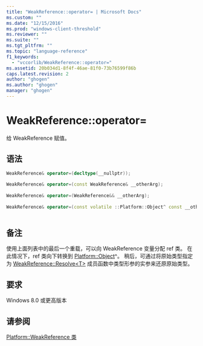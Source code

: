 ```yaml
---
title: "WeakReference::operator= | Microsoft Docs"
ms.custom: ""
ms.date: "12/15/2016"
ms.prod: "windows-client-threshold"
ms.reviewer: ""
ms.suite: ""
ms.tgt_pltfrm: ""
ms.topic: "language-reference"
f1_keywords: 
  - "vccorlib/WeakReference::operator="
ms.assetid: 20b034d1-8f4f-46ae-81f0-73b76599f86b
caps.latest.revision: 2
author: "ghogen"
ms.author: "ghogen"
manager: "ghogen"
---
```

# WeakReference::operator=
给 WeakReference 赋值。  
  
## 语法  
  
```cpp  
WeakReference& operator=(decltype(__nullptr));  
  
WeakReference& operator=(const WeakReference& __otherArg);  
  
WeakReference& operator=(WeakReference&& __otherArg);  
  
WeakReference& operator=(const volatile ::Platform::Object^ const __otherArg);  
  
```  
  
## 备注  
 使用上面列表中的最后一个重载，可以向 WeakReference 变量分配 ref 类。 在此情况下，ref 类向下转换到 [Platform::Object](../cppcx/platform-object-class.md)^。 稍后，可通过将原始类型指定为 [WeakReference::Resolve\<T\>](../cppcx/weakreference-resolve-method-platform-namespace.md) 成员函数中类型形参的实参来还原原始类型。  
  
## 要求  
 Windows 8.0 或更高版本  
  
## 请参阅  
 [Platform::WeakReference 类](../cppcx/platform-weakreference-class.md)